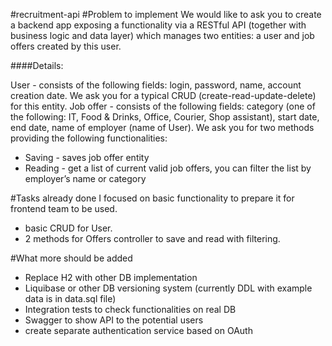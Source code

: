#recruitment-api
#Problem to implement
We would like to ask you to create a backend app exposing a functionality via a
RESTful API (together with business logic and data layer) which manages two
entities: a user and job offers created by this user.

####Details:

User - consists of the following fields: login, password, name, account creation date.
We ask you for a typical CRUD (create-read-update-delete) for this entity.
Job offer - consists of the following fields: category (one of the following: IT, Food &
Drinks, Office, Courier, Shop assistant), start date, end date, name of employer (name
of User). We ask you for two methods providing the following functionalities:
- Saving - saves job offer entity
- Reading - get a list of current valid job offers, you can filter the list by employer’s
  name or category

#Tasks already done
I focused on basic functionality to prepare it for frontend team to be used. 
- basic CRUD for User.
- 2 methods for Offers controller to save and read with filtering.

#What more should be added
- Replace H2 with other DB implementation 
- Liquibase or other DB versioning system (currently DDL with example data is in data.sql file)
- Integration tests to check functionalities on real DB
- Swagger to show API to the potential users
- create separate authentication service based on OAuth 

